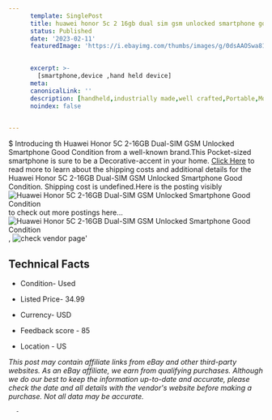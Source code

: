 ```yaml
---
      template: SinglePost
      title: huawei honor 5c 2 16gb dual sim gsm unlocked smartphone good condition
      status: Published
      date: '2023-02-11'
      featuredImage: 'https://i.ebayimg.com/thumbs/images/g/0dsAAOSwa81jKZ1n/s-l225.jpg'
       

      excerpt: >-
        [smartphone,device ,hand held device]
      meta:
      canonicalLink: ''
      description: [handheld,industrially made,well crafted,Portable,Mobile,Compact,Convenient,Lightweight,Maneuverable,Man-portable,Miniature,Carriable,Hand-held,Light,Holdable,Transportable,Mobile device,Pocket-sized,On-the-go,Wireless,Cordless,Compact size,Convenient size, smartphone,device ,hand held device]
      noindex: false
      

---
```

$
      Introducing th Huawei Honor 5C 2-16GB Dual-SIM GSM Unlocked Smartphone Good Condition from a well-known brand.This Pocket-sized smartphone is sure to be a Decorative-accent in your home. [Click Here](https://www.ebay.com/itm/354289658337?hash=item527d4f29e1%3Ag%3A0dsAAOSwa81jKZ1n&mkevt=1&mkcid=1&mkrid=711-53200-19255-0&campid=%253CePNCampaignId%253E&customid=%253CreferenceId%253E&toolid=10049) to read more to learn about the shipping costs and additional details for the Huawei Honor 5C 2-16GB Dual-SIM GSM Unlocked Smartphone Good Condition. Shipping cost is undefined.Here is the posting visibly ![Huawei Honor 5C 2-16GB Dual-SIM GSM Unlocked Smartphone Good Condition](https://i.ebayimg.com/thumbs/images/g/0dsAAOSwa81jKZ1n/s-l225.jpg) to check out more postings here... ![Huawei Honor 5C 2-16GB Dual-SIM GSM Unlocked Smartphone Good Condition](https://i.ebayimg.com/images/g/0dsAAOSwa81jKZ1n/s-l640.jpg), ![check vendor page](https://origin-galleryplus.ebayimg.com/ws/web/354289658337_2_0_1/225x225.jpg,https://origin-galleryplus.ebayimg.com/ws/web/354289658337_3_0_1/225x225.jpg,https://origin-galleryplus.ebayimg.com/ws/web/354289658337_4_0_1/225x225.jpg,https://origin-galleryplus.ebayimg.com/ws/web/354289658337_5_0_1/225x225.jpg,https://origin-galleryplus.ebayimg.com/ws/web/354289658337_6_0_1/225x225.jpg,https://origin-galleryplus.ebayimg.com/ws/web/354289658337_7_0_1/225x225.jpg,https://origin-galleryplus.ebayimg.com/ws/web/354289658337_8_0_1/225x225.jpg,https://origin-galleryplus.ebayimg.com/ws/web/354289658337_9_0_1/225x225.jpg,https://origin-galleryplus.ebayimg.com/ws/web/354289658337_10_0_1/225x225.jpg,https://origin-galleryplus.ebayimg.com/ws/web/354289658337_11_0_1/225x225.jpg)'

      

 ## Technical Facts 



     
      

 - Condition- Used 


      

 - Listed Price- 34.99 


      

 - Currency- USD 


      

 - Feedback score - 85 


      

 - Location - US 


      
      

 *_This post may contain affiliate links from eBay and other third-party websites. As an eBay affiliate, we earn from qualifying purchases. Although we do our best to keep the information up-to-date and accurate, please check the date and all details with the vendor's website before making a purchase. Not all data may be accurate._*




      -
